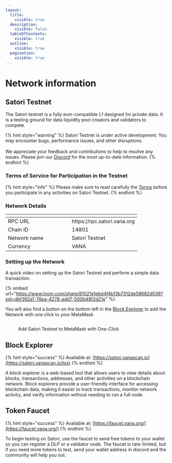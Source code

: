 ```yaml
---
layout:
  title:
    visible: true
  description:
    visible: false
  tableOfContents:
    visible: true
  outline:
    visible: true
  pagination:
    visible: true
---
```


# Network information

## Satori Testnet

The Satori testnet is a fully evm-compatible L1 designed for private data. It is a testing ground for data liquidity pool creators and validators to compete.

{% hint style="warning" %}
Satori Testnet is under active development. You may encounter bugs, performance issues, and other disruptions. \
\
We appreciate your feedback and contributions to help to resolve any issues. Please join our [Discord](https://discord.com/invite/Wv2vtBazMR) for the most up-to-date information.
{% endhint %}

### Terms of Service for Participation in the Testnet

{% hint style="info" %}
Please make sure to read carefully the [Terms](https://drive.google.com/file/d/1p45fQXiQUfIKi\_CmdLOGqlYigl4ZJiYC/view?usp=sharing) before you participate in any activities on Satori Testnet.
{% endhint %}

### Network Details

<table data-header-hidden><thead><tr><th width="183"></th><th></th></tr></thead><tbody><tr><td>RPC URL</td><td>https://rpc.satori.vana.org</td></tr><tr><td>Chain ID</td><td>14801</td></tr><tr><td>Network name</td><td>Satori Testnet</td></tr><tr><td>Currency</td><td>VANA</td></tr></tbody></table>

### Setting up the Network

A quick video on setting up the Satori Testnet and perform a simple data transaction.

{% embed url="https://www.loom.com/share/81021e1ebd4f4b13b7312de58682d036?sid=dbf392a1-76ea-4278-add7-500b48f2d21e" %}

You will also find a button on the bottom left in the [Block Explorer](https://satori.vanascan.io) to add the Network with one click to your MetaMask

<figure><img src="../../.gitbook/assets/Screenshot 2024-06-10 at 21.24.43.png" alt=""><figcaption><p>Add Satori Testnet to MetaMask with One-Click</p></figcaption></figure>

## Block Explorer

{% hint style="success" %}
Available at: [https://satori.vanascan.io](https://satori.vanascan.io/txs)
{% endhint %}

A block explorer is a web-based tool that allows users to view details about blocks, transactions, addresses, and other activities on a blockchain network. Block explorers provide a user-friendly interface for accessing blockchain data, making it easier to track transactions, monitor network activity, and verify information without needing to run a full node.

## Token Faucet

{% hint style="success" %}
Available at: [https://faucet.vana.org/](https://faucet.vana.org/)
{% endhint %}

To begin testing on Satori, use the faucet to send free tokens to your wallet so you can register a DLP or a validator node. The faucet is rate-limited, but if you need more tokens to test, send your wallet address in discord and the community will help you out.
